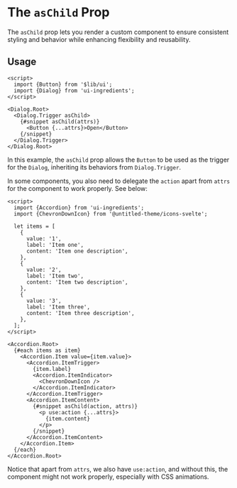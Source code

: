 # The `asChild` Prop

The `asChild` prop lets you render a custom component to ensure consistent styling and behavior while enhancing flexibility and reusability.

## Usage

```svelte
<script>
  import {Button} from '$lib/ui';
  import {Dialog} from 'ui-ingredients';
</script>

<Dialog.Root>
  <Dialog.Trigger asChild>
    {#snippet asChild(attrs)}
      <Button {...attrs}>Open</Button>
    {/snippet}
  </Dialog.Trigger>
</Dialog.Root>
```

In this example, the `asChild` prop allows the `Button` to be used as the trigger for the `Dialog`, inheriting its behaviors from `Dialog.Trigger`.

In some components, you also need to delegate the `action` apart from `attrs` for the component to work properly. See below:

```svelte
<script>
  import {Accordion} from 'ui-ingredients';
  import {ChevronDownIcon} from '@untitled-theme/icons-svelte';

  let items = [
    {
      value: '1',
      label: 'Item one',
      content: 'Item one description',
    },
    {
      value: '2',
      label: 'Item two',
      content: 'Item two description',
    },
    {
      value: '3',
      label: 'Item three',
      content: 'Item three description',
    },
  ];
</script>

<Accordion.Root>
  {#each items as item}
    <Accordion.Item value={item.value}>
      <Accordion.ItemTrigger>
        {item.label}
        <Accordion.ItemIndicator>
          <ChevronDownIcon />
        </Accordion.ItemIndicator>
      </Accordion.ItemTrigger>
      <Accordion.ItemContent>
        {#snippet asChild(action, attrs)}
          <p use:action {...attrs}>
            {item.content}
          </p>
        {/snippet}
      </Accordion.ItemContent>
    </Accordion.Item>
  {/each}
</Accordion.Root>
```

Notice that apart from `attrs`, we also have `use:action`, and without this, the component might not work properly, especially with CSS animations.
